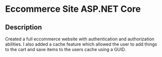 <h1>Eccommerce Site ASP.NET Core </h1>

<h2>Description</h2>

<p>Created a full eccommerce website with authentication and authorization abilities. I also added a cache feature which allowed the user to add things to the cart and save items
to the users cache using a GUID.</p>
